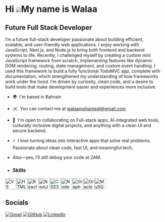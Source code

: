 Hi ![](https://user-images.githubusercontent.com/18350557/176309783-0785949b-9127-417c-8b55-ab5a4333674e.gif)My name is Walaa
=============================================================================================================================

Future Full Stack Developer
---------------------------

I’m a future full-stack developer passionate about building efficient, scalable, and user-friendly web applications. I enjoy working with JavaScript, Next.js, and Node.js to bring both frontend and backend systems to life. Recently, I challenged myself by creating a custom mini JavaScript framework from scratch, implementing features like dynamic DOM rendering, routing, state management, and custom event handling. I used this framework to build a fully functional TodoMVC app, complete with documentation, which strengthened my understanding of how frameworks work under the hood. I’m driven by curiosity, clean code, and a desire to build tools that make development easier and experiences more inclusive.

*   🌍  I'm based in Bahrain
*   ✉️  You can contact me at [walaamohamedj@gmail.com](mailto:walaamohamedj@gmail.com)
*   🤝  I'm open to collaborating on Full-stack apps, AI-integrated web tools, culturally inclusive digital projects, and anything with a clean UI and secure backend.
*   ⚡  I love turning ideas into interactive apps that solve real problems. Passionate about clean code, fast UI, and meaningful tech.
*   Also—yes, I’ll still debug your code at 2AM.


*   ### Skills 
<p align="left">
<a href="https://code.visualstudio.com/" target="_blank" rel="noreferrer"><img src="https://raw.githubusercontent.com/danielcranney/readme-generator/main/public/icons/skills/visualstudiocode.svg" width="36" height="36" alt="VS Code" /></a><a href="https://developer.mozilla.org/en-US/docs/Glossary/HTML5" target="_blank" rel="noreferrer"><img src="https://raw.githubusercontent.com/danielcranney/readme-generator/main/public/icons/skills/html5-colored.svg" width="36" height="36" alt="HTML5" /></a><a href="https://reactjs.org/" target="_blank" rel="noreferrer"><img src="https://raw.githubusercontent.com/danielcranney/readme-generator/main/public/icons/skills/react-colored.svg" width="36" height="36" alt="React" /></a><a href="https://nextjs.org/docs" target="_blank" rel="noreferrer"><img src="https://raw.githubusercontent.com/danielcranney/readme-generator/main/public/icons/skills/nextjs-colored.svg" width="36" height="36" alt="NextJs" /></a><a href="https://www.w3.org/TR/CSS/#css" target="_blank" rel="noreferrer"><img src="https://raw.githubusercontent.com/danielcranney/readme-generator/main/public/icons/skills/css3-colored.svg" width="36" height="36" alt="CSS3" /></a><a href="https://nodejs.org/en/" target="_blank" rel="noreferrer"><img src="https://raw.githubusercontent.com/danielcranney/readme-generator/main/public/icons/skills/nodejs-colored.svg" width="36" height="36" alt="NodeJS" /></a><a href="https://graphql.org/" target="_blank" rel="noreferrer"><img src="https://raw.githubusercontent.com/danielcranney/readme-generator/main/public/icons/skills/graphql-colored.svg" width="36" height="36" alt="GraphQL" /></a><a href="https://www.oracle.com/uk/index.html" target="_blank" rel="noreferrer"><img src="https://raw.githubusercontent.com/danielcranney/readme-generator/main/public/icons/skills/oracle-colored.svg" width="36" height="36" alt="Oracle" /></a><a href="https://www.mysql.com/" target="_blank" rel="noreferrer"><img src="https://raw.githubusercontent.com/danielcranney/readme-generator/main/public/icons/skills/mysql-colored.svg" width="36" height="36" alt="MySQL" /></a>
                    </p>
                  
                  
          

##  Socials
[![Gmail](https://img.shields.io/badge/Gmail-D14836?style=for-the-badge&logo=gmail&logoColor=white)](mailto:walaamohamedj@gmail.com)
[![GitHub](https://img.shields.io/badge/GitHub-000?style=for-the-badge&logo=github&logoColor=white)](https://github.com/wxmohd)
[![LinkedIn](https://img.shields.io/badge/LinkedIn-0A66C2?style=for-the-badge&logo=linkedin&logoColor=white)](https://www.linkedin.com/in/walaa-mohamed-b28604251)
